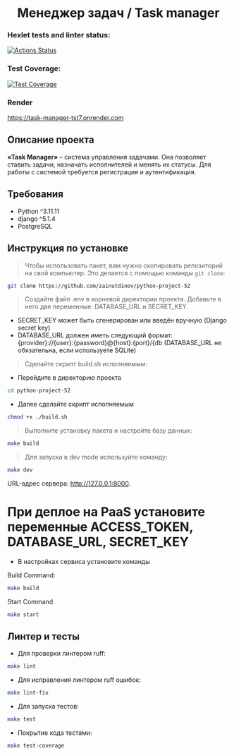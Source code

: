 <div align="center">
<h1>Менеджер задач / Task manager</h1>
</div>

### Hexlet tests and linter status:
[![Actions Status](https://github.com/zainutdinov/python-project-52/actions/workflows/hexlet-check.yml/badge.svg)](https://github.com/zainutdinov/python-project-52/actions)

### Test Coverage:
[![Test Coverage](https://api.codeclimate.com/v1/badges/716ca67008ef14b45bf1/test_coverage)](https://codeclimate.com/github/zainutdinov/python-project-52/test_coverage)

### Render
https://task-manager-tst7.onrender.com


## Описание проекта

**«Task Manager»** – система управления задачами. Она позволяет ставить задачи, назначать исполнителей и менять их статусы. Для работы с системой требуется регистрация и аутентификация.

## Требования

- Python ^3.11.11
- django ^5.1.4
- PostgreSQL

## Инструкция по установке

> Чтобы использовать пакет, вам нужно скопировать репозиторий на свой компьютер. Это делается с помощью команды ``git clone``:

```bash
git clone https://github.com/zainutdinov/python-project-52
```

> Создайте файл .env в корневой директории проекта. Добавьте в него две переменные: DATABASE_URL и SECRET_KEY.

- SECRET_KEY может быть сгенерирован или введён вручную (Django secret key)
- DATABASE_URL должен иметь следующий формат: {provider}://{user}:{password}@{host}:{port}/{db (DATABASE_URL не обязательна, если используете SQLite)

> Сделайте скрипт build.sh исполняемым:

- Перейдите в директорию проекта
```bash
cd python-project-52
```

- Далее сделайте скрипт исполняемым
```bash
chmod +x ./build.sh
```

> Выполните установку пакета и настройте базу данных:

```bash
make build
```

> Для запуска в dev mode используйте команду:
```bash
make dev
```
URL-адрес сервера: http://127.0.0.1:8000.

# При деплое на PaaS установите переменные ACCESS_TOKEN, DATABASE_URL, SECRET_KEY

- В настройках сервиса установите команды

Build Command:
```bash
make build
```

Start Command
```bash
make start
```

## Линтер и тесты

- Для проверки линтером ruff:
```bash
make lint
```

- Для исправления линтером ruff ошибок:
```bash
make lint-fix
```

- Для запуска тестов:
```bash
make test
```

- Покрытие кода тестами:
```bash
make test-coverage
```